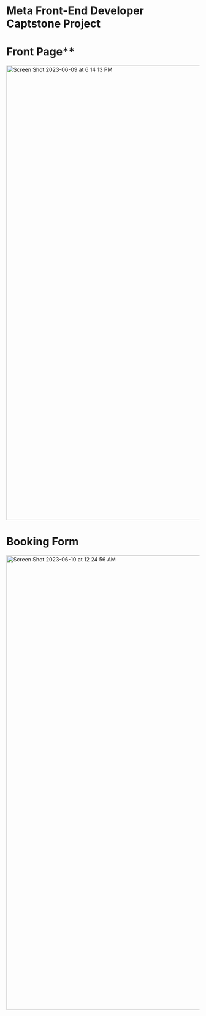 
# Meta Front-End Developer Captstone Project



# Front Page**

<img width="1184" alt="Screen Shot 2023-06-09 at 6 14 13 PM" src="https://github.com/Kxanx1538/Meta-Front-End-Capstone-Project/assets/121854477/987b68a9-14ab-49c8-90d5-91a1dc034671">





# Booking Form
<img width="1184" alt="Screen Shot 2023-06-10 at 12 24 56 AM" src="https://github.com/Kxanx1538/Meta-Front-End-Capstone-Project/assets/121854477/1a5426cc-7e34-431a-a3f7-3e793f3e10f1">
